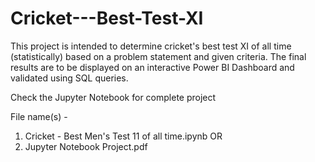 # Cricket---Best-Test-XI
This project is intended to determine cricket's best test XI of all time (statistically) based on a problem statement and given criteria. The final results are to be displayed on an interactive Power BI Dashboard and validated using SQL queries.

Check the Jupyter Notebook for complete project

File name(s) - 

1. Cricket - Best Men's Test 11 of all time.ipynb
OR
2. Jupyter Notebook Project.pdf
